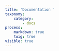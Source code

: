```yaml
---
title: 'Documentation '
taxonomy:
    category:
        - docs
process:
    markdown: true
    twig: true
visible: true
---
```



